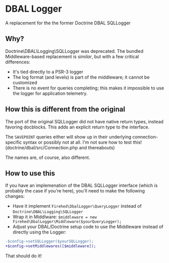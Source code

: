 # DBAL Logger
A replacement for the the former Doctrine DBAL SQLLogger

## Why?
Doctrine\DBAL\Logging\SQLLogger was deprecated.
The bundled Middleware-based replacement is _similar_, but with a few critical differences:

- It's tied directly to a PSR-3 logger
- The log format (and levels) is part of the middleware; it cannot be customized
- There is no event for queries completing; this makes it impossible to use the logger for application telemetry.

## How this is different from the original

The port of the original SQLLogger did not have native return types, instead favoring docblocks.
This adds an explicit return type to the interface.

The `SAVEPOINT` queries either will show up in their underlying connection-specific syntax or possibly not at all.
I'm not sure how to test this!
(doctrine/dbal/src/Connection.php and thereabouts)

The names are, of course, also different.

## How to use this
If you have an implemenation of the DBAL SQLLogger interface (which is probably the case if you're here), you'll need to make the following changes:

- Have it implement `Firehed\DbalLogger\QueryLogger` instead of `Doctrine\DBAL\Logging\SQLLogger`
- Wrap it in Middlware: `$middleware = new Firehed\DbalLogger\Middleware($yourQueryLogger);`
- Adjust your DBAL/Doctrine setup code to use the Middleware instead of directly using the Logger:
```diff
-$config->setSQLLogger($yourSQLLogger);
+$config->setMiddlewares([$middleware]);
```

That should do it!

